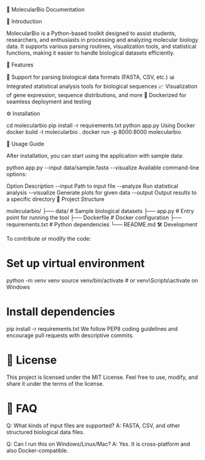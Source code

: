 📄 MolecularBio Documentation

📌 Introduction

MolecularBio is a Python-based toolkit designed to assist students, researchers, and enthusiasts in processing and analyzing molecular biology data. It supports various parsing routines, visualization tools, and statistical functions, making it easier to handle biological datasets efficiently.

🚀 Features

🧬 Support for parsing biological data formats (FASTA, CSV, etc.)
📊 Integrated statistical analysis tools for biological sequences
📈 Visualization of gene expression, sequence distributions, and more
🐳 Dockerized for seamless deployment and testing

⚙️ Installation

cd molecularbio
pip install -r requirements.txt
python app.py
Using Docker
docker build -t molecularbio .
docker run -p 8000:8000 molecularbio

🧪 Usage Guide

After installation, you can start using the application with sample data:

python app.py --input data/sample.fasta --visualize
Available command-line options:

Option	Description
--input	Path to input file
--analyze	Run statistical analysis
--visualize	Generate plots for given data
--output	Output results to a specific directory
📂 Project Structure

molecularbio/
├── data/                 # Sample biological datasets
├── app.py                # Entry point for running the tool
├── Dockerfile            # Docker configuration
├── requirements.txt      # Python dependencies
└── README.md
🛠 Development

To contribute or modify the code:

# Set up virtual environment
python -m venv venv
source venv/bin/activate  # or venv\Scripts\activate on Windows

# Install dependencies
pip install -r requirements.txt
We follow PEP8 coding guidelines and encourage pull requests with descriptive commits.

# 📜 License

This project is licensed under the MIT License. Feel free to use, modify, and share it under the terms of the license.

# 🙋 FAQ

Q: What kinds of input files are supported?
A: FASTA, CSV, and other structured biological data files.

Q: Can I run this on Windows/Linux/Mac?
A: Yes. It is cross-platform and also Docker-compatible.

